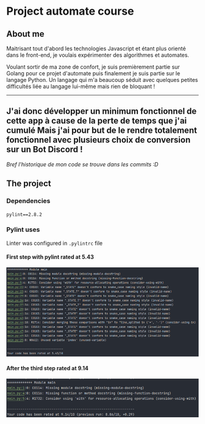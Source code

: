# Project automate course

## About me

Maitrisant tout d'abord les technologies Javascript et étant plus orienté dans le front-end,
je voulais expérimenter des algorithmes et automates.

Voulant sortir de ma zone de confort, je suis premièrement partie sur Golang pour ce projet d'automate
puis finalement je suis partie sur le langage Python. Un langage qui m'a beaucoup séduit avec quelques
petites difficultés liée au langage lui-même mais rien de bloquant !

---
J'ai donc développer un minimum fonctionnel de cette app à cause de la perte de temps que j'ai cumulé
Mais j'ai pour but de le rendre totalement fonctionnel avec plusieurs choix de conversion
sur un Bot Discord !
---

*Bref l'historique de mon code se trouve dans les commits :D*

## The project

### Dependencies

```
pylint==2.8.2
```

### Pylint uses

Linter was configured in `.pylintrc` file

#### First step with pylint rated at 5.43

![plot](img/first-step.png)

#### After the third step rated at 9.14

![plot3](img/third-step.png)